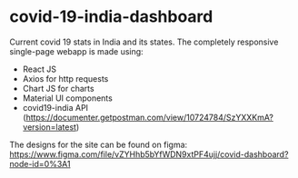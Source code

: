 # covid-19-india-dashboard
Current covid 19 stats in India and its states.
The completely responsive single-page webapp is made using: 
* React JS
* Axios for http requests
* Chart JS for charts
* Material UI components
* covid19-india API (https://documenter.getpostman.com/view/10724784/SzYXXKmA?version=latest)

The designs for the site can be found on figma:   
https://www.figma.com/file/vZYHhb5bYfWDN9xtPF4ujj/covid-dashboard?node-id=0%3A1

